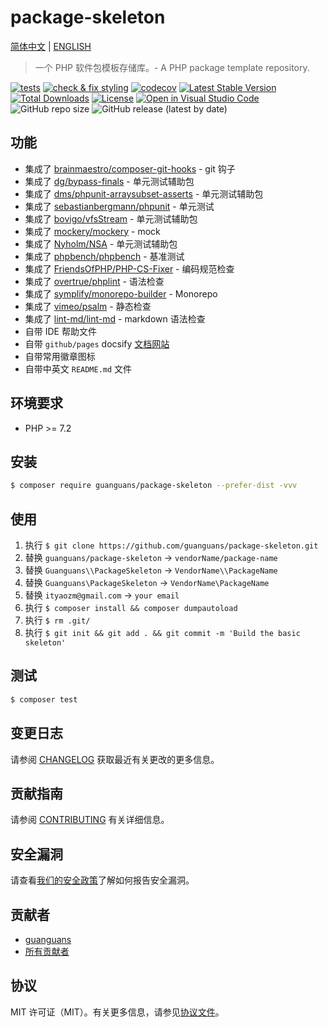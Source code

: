 # package-skeleton

[简体中文](README-zh_CN.md) | [ENGLISH](README.md)

> 一个 PHP 软件包模板存储库。- A PHP package template repository.

[![tests](https://github.com/guanguans/package-skeleton/workflows/tests/badge.svg)](https://github.com/guanguans/package-skeleton/actions)
[![check & fix styling](https://github.com/guanguans/package-skeleton/actions/workflows/php-cs-fixer.yml/badge.svg)](https://github.com/guanguans/package-skeleton/actions)
[![codecov](https://codecov.io/gh/guanguans/package-skeleton/branch/main/graph/badge.svg?token=URGFAWS6S4)](https://codecov.io/gh/guanguans/package-skeleton)
[![Latest Stable Version](https://poser.pugx.org/guanguans/package-skeleton/v)](//packagist.org/packages/guanguans/package-skeleton)
[![Total Downloads](https://poser.pugx.org/guanguans/package-skeleton/downloads)](//packagist.org/packages/guanguans/package-skeleton)
[![License](https://poser.pugx.org/guanguans/package-skeleton/license)](//packagist.org/packages/guanguans/package-skeleton)
[![Open in Visual Studio Code](https://open.vscode.dev/badges/open-in-vscode.svg)](https://open.vscode.dev/guanguans/package-skeleton)
![GitHub repo size](https://img.shields.io/github/repo-size/guanguans/package-skeleton)
![GitHub release (latest by date)](https://img.shields.io/github/v/release/guanguans/package-skeleton)

## 功能

* 集成了 [brainmaestro/composer-git-hooks](https://github.com/BrainMaestro/composer-git-hooks) - git 钩子
* 集成了 [dg/bypass-finals](https://github.com/rdohms/dg/bypass-finals) - 单元测试辅助包
* 集成了 [dms/phpunit-arraysubset-asserts](https://github.com/rdohms/phpunit-arraysubset-asserts) - 单元测试辅助包
* 集成了 [sebastianbergmann/phpunit](https://github.com/sebastianbergmann/phpunit) - 单元测试
* 集成了 [bovigo/vfsStream](https://github.com/bovigo/vfsStream) - 单元测试辅助包
* 集成了 [mockery/mockery](https://github.com/mockery/mockery) - mock
* 集成了 [Nyholm/NSA](https://github.com/Nyholm/NSA) - 单元测试辅助包
* 集成了 [phpbench/phpbench](https://github.com/phpbench/phpbench) - 基准测试
* 集成了 [FriendsOfPHP/PHP-CS-Fixer](https://github.com/FriendsOfPHP/PHP-CS-Fixer) - 编码规范检查
* 集成了 [overtrue/phplint](https://github.com/overtrue/phplint) - 语法检查
* 集成了 [symplify/monorepo-builder](https://github.com/symplify/monorepo-builder) - Monorepo
* 集成了 [vimeo/psalm](https://github.com/vimeo/psalm) - 静态检查
* 集成了 [lint-md/lint-md](https://github.com/lint-md/lint-md) - markdown 语法检查
* 自带 IDE 帮助文件
* 自带 `github/pages` docsify [文档网站](https://guanguans.github.io/package-skeleton/)
* 自带常用徽章图标
* 自带中英文 `README.md` 文件

## 环境要求

* PHP >= 7.2

## 安装

```bash
$ composer require guanguans/package-skeleton --prefer-dist -vvv
```

## 使用

1. 执行 `$ git clone https://github.com/guanguans/package-skeleton.git`
2. 替换 `guanguans/package-skeleton` -> `vendorName/package-name`
3. 替换 `Guanguans\\PackageSkeleton` -> `VendorName\\PackageName`
4. 替换 `Guanguans\PackageSkeleton` -> `VendorName\PackageName`
5. 替换 `ityaozm@gmail.com` -> `your email`
6. 执行 `$ composer install && composer dumpautoload`
7. 执行 `$ rm .git/`
8. 执行 `$ git init && git add . && git commit -m 'Build the basic skeleton'`

## 测试

```bash
$ composer test
```

## 变更日志

请参阅 [CHANGELOG](CHANGELOG.md) 获取最近有关更改的更多信息。

## 贡献指南

请参阅 [CONTRIBUTING](.github/CONTRIBUTING.md) 有关详细信息。

## 安全漏洞

请查看[我们的安全政策](../../security/policy)了解如何报告安全漏洞。

## 贡献者

* [guanguans](https://github.com/guanguans)
* [所有贡献者](../../contributors)

## 协议

MIT 许可证（MIT）。有关更多信息，请参见[协议文件](LICENSE)。

